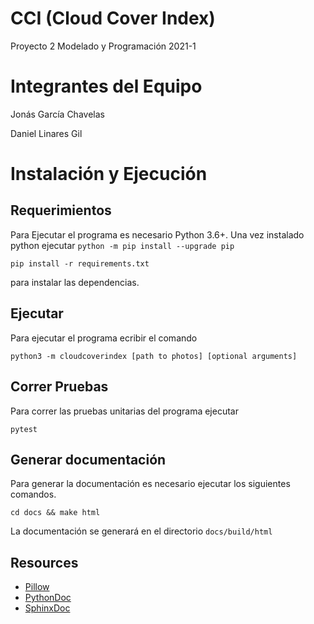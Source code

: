 # CCI (Cloud Cover Index)
Proyecto 2 Modelado y Programación 2021-1

# Integrantes del Equipo
Jonás García Chavelas

Daniel Linares Gil

# Instalación y Ejecución

## Requerimientos
Para Ejecutar el programa es necesario Python 3.6+. Una vez instalado python
ejecutar 
`python -m pip install --upgrade pip`

`pip install -r requirements.txt`

para instalar las dependencias.
## Ejecutar
Para ejecutar el programa ecribir el comando

`python3 -m cloudcoverindex [path to photos] [optional arguments]`

## Correr  Pruebas
Para correr las pruebas unitarias del programa ejecutar

`pytest`

## Generar documentación
Para generar la documentación es necesario ejecutar los siguientes comandos.

`cd docs && make html`

La documentación se generará en el directorio `docs/build/html`

## Resources
- [Pillow](https://pillow.readthedocs.io/en/stable/)
- [PythonDoc](https://docs.python.org/3.8/)
- [SphinxDoc](https://sphinx-rtd-tutorial.readthedocs.io/en/latest/build-the-docs.html#generating-documentation-from-docstrings)
